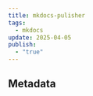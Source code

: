 ```yaml
---
title: mkdocs-pulisher
tags:
  - mkdocs
update: 2025-04-05
publish:
  - "true"
---
```

## Metadata

